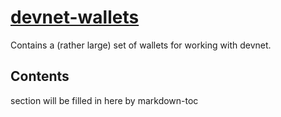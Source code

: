 # [devnet-wallets](./devnet-wallets)

Contains a (rather large) set of wallets for working with devnet.

<!-- ToC start -->

## Contents

section will be filled in here by markdown-toc

<!-- ToC end -->

<!-- 
# to regenerate this file:
markdown-toc README.md --replace --skip-headers 2 --inline --header "##  Contents"
-->
